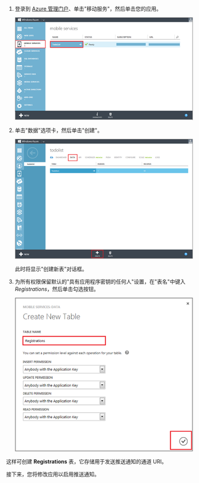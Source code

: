 ﻿
1. 登录到 [Azure 管理门户]、单击"移动服务"，然后单击您的应用。

	![](./media/mobile-services-create-new-push-table/mobile-services-selection.png)

2. 单击"数据"选项卡，然后单击"创建"。

	![](./media/mobile-services-create-new-push-table/mobile-create-table.png)

	此时将显示"创建新表"对话框。

3. 为所有权限保留默认的"具有应用程序密钥的任何人"设置，在"表名"中键入 _Registrations_，然后单击勾选按钮。

	![](./media/mobile-services-create-new-push-table/mobile-create-registrations-table.png)

  这样可创建 **Registrations** 表，它存储用于发送推送通知的通道 URI。

接下来，您将修改应用以启用推送通知。

<!-- URLs -->
[Azure 管理门户]: https://manage.windowsazure.cn/
<!--HONumber=41-->
